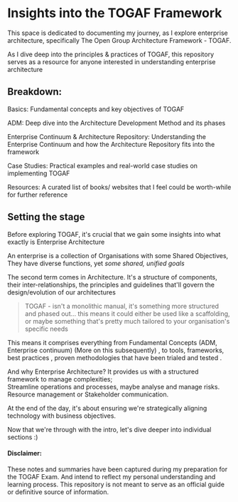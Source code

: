 # Insights into the TOGAF Framework

This space is dedicated to documenting my journey, as I explore enterprise architecture, specifically  The Open Group Architecture Framework - TOGAF.

As I dive deep into the principles & practices of TOGAF, this repository serves as a resource for anyone interested in understanding enterprise architecture


## Breakdown:

Basics: Fundamental concepts and key objectives of TOGAF

ADM: Deep dive into the Architecture Development Method and its phases

Enterprise Continuum & Architecture Repository: Understanding the Enterprise Continuum and how the Architecture Repository fits into the framework

Case Studies: Practical examples and real-world case studies on implementing TOGAF

Resources: A curated list of books/ websites that I feel could be worth-while for further reference

## Setting the stage

Before exploring TOGAF, it's crucial that we gain some insights into what exactly is Enterprise Architecture

An enterprise is a collection of Organisations with some Shared Objectives, They have diverse functions, yet *some shared, unified goals*

The second term comes in Architecture.  It's a structure of components, their inter-relationships, the principles and guidelines that'll govern the design/evolution of our architectures

> TOGAF - isn't a monolithic manual, it's something more structured and phased out... this means it could either be used like a scaffolding, or maybe something that's pretty much tailored to your organisation's specific needs

This means it comprises everything from Fundamental Concepts (ADM, Enterprise continuum) (More on this subsequently) , to tools, frameworks, best practices , proven methodologies that have been trialed and tested . 

And why Enterprise Architecture? It provides us with a structured framework to manage complexities;      
Streamline operations and processes, maybe analyse and manage risks. Resource management or Stakeholder communication. 

At the end of the day, it's about ensuring we're strategically aligning technology with business objectives.

Now that we're through with the intro, let's dive deeper into individual sections :)


#### Disclaimer:

These notes and summaries have been captured during my preparation for the TOGAF Exam. And intend to reflect my personal understanding and learning process. This repository is not meant to serve as an official guide or definitive source of information.

